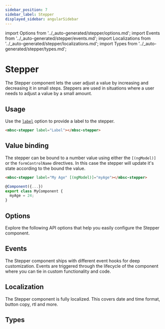 ```yaml
---
sidebar_position: 7
sidebar_label: Stepper
displayed_sidebar: angularSidebar
---
```


import Options from '../\_auto-generated/stepper/options.md';
import Events from '../\_auto-generated/stepper/events.md';
import Localizations from '../\_auto-generated/stepper/localizations.md';
import Types from '../\_auto-generated/stepper/types.md';

# Stepper

The Stepper component lets the user adjust a value by increasing and decreasing it in small steps.
Steppers are used in situations where a user needs to adjust a value by a small amount.

## Usage

Use the [`label`](#opt-label) option to provide a label to the stepper.

```html
<mbsc-stepper label="Label"></mbsc-stepper>
```

## Value binding

The stepper can be bound to a number value using either the `[(ngModel)]` or the `formControlName` directives. In this case the stepper will update it's state according to the bound the value.

```html
<mbsc-stepper label="My Age" [(ngModel)]="myAge"></mbsc-stepper>
```
```ts
@Component({...})
export class MyComponent {
  myAge = 24;
}
```

<div className="option-list">

## Options
Explore the following API options that help you easily configure the Stepper component.

<Options />

## Events
The Stepper component ships with different event hooks for deep customization. Events are triggered through the lifecycle of the component where you can tie in custom functionality and code.

<Events />

## Localization
The Stepper component is fully localized. This covers date and time format, button copy, rtl and more.

<Localizations />

## Types

<Types />

</div>
